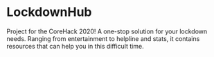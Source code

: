 # LockdownHub

Project for the CoreHack 2020!
A one-stop solution for your lockdown needs. Ranging from entertainment to helpline and stats, it contains resources that can help you in this difficult time.

